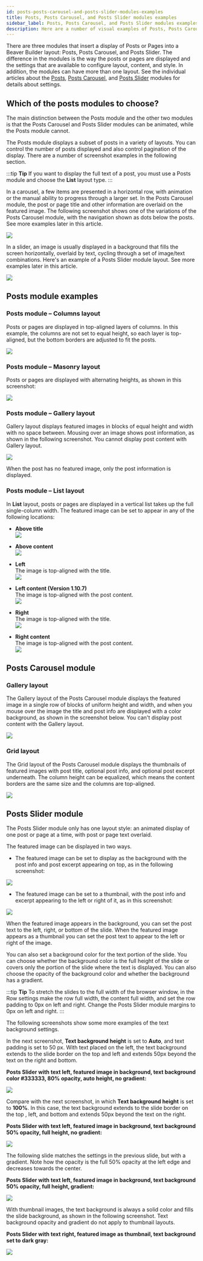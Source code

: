 ```yaml
---
id: posts-posts-carousel-and-posts-slider-modules-examples
title: Posts, Posts Carousel, and Posts Slider modules examples
sidebar_label: Posts, Posts Carousel, and Posts Slider modules examples
description: Here are a number of visual examples of Posts, Posts Carousel, and Posts Slider modules to help you decide which one to choose.
---
```


There are three modules that insert a display of Posts or Pages into a Beaver Builder layout: Posts, Posts Carousel, and Posts Slider. The difference in the modules is the way the posts or pages are displayed and the settings that are available to configure layout, content, and style. In addition, the modules can have more than one layout. See the individual articles about the [Posts](/beaver-builder/layouts/modules/posts/posts.md), [Posts Carousel](/beaver-builder/layouts/modules/posts/posts-carousel.md), and [Posts Slider](/beaver-builder/layouts/modules/posts/posts-slider.md) modules for details about settings.

## Which of the posts modules to choose?

The main distinction between the Posts module and the other two modules is that the Posts Carousel and Posts Slider modules can be animated, while the Posts module cannot.

The Posts module displays a subset of posts in a variety of layouts. You can control the number of posts displayed and also control pagination of the display. There are a number of screenshot examples in the following section.

:::tip **Tip**
If you want to display the full text of a post, you must use a Posts module and choose the **List** layout type.
:::

In a carousel, a few items are presented in a horizontal row, with animation or the manual ability to progress through a larger set. In the Posts Carousel module, the post or page title and other information are overlaid on the featured image. The following screenshot shows one of the variations of the Posts Carousel module, with the navigation shown as dots below the posts. See more examples later in this article.

![](/img/post-modules-examples-1.jpg)

In a slider, an image is usually displayed in a background that fills the screen horizontally, overlaid by text, cycling through a set of image/text combinations. Here's an example of a Posts Slider module layout. See more examples later in this article.

![](/img/post-modules-examples-2.jpg)

## Posts module examples

### Posts module – Columns layout

Posts or pages are displayed in top-aligned layers of columns. In this example, the columns are not set to equal height, so each layer is top- aligned, but the bottom borders are adjusted to fit the posts.

![](/img/post-modules-examples-3.jpg)

### Posts module – Masonry layout

Posts or pages are displayed with alternating heights, as shown in this screenshot:

![](/img/post-modules-examples-4.jpg)

### Posts module – Gallery layout

Gallery layout displays featured images in blocks of equal height and width with no space between. Mousing over an image shows post information, as shown in the following screenshot. You cannot display post content with Gallery layout.

![](/img/post-modules-examples-5.jpg)

When the post has no featured image, only the post information is displayed.

### Posts module – List layout

In **List** layout, posts or pages are displayed in a vertical list takes up the full single-column width. The featured image can be set to appear in any of the following locations:

  * **Above title**  
![](/img/post-modules-examples-6.jpg)

  * **Above content**  
![](/img/post-modules-examples-7.jpg)

  * **Left**  
The image is top-aligned with the title.  
![](/img/post-modules-examples-8.jpg)

  * **Left content (Version 1.10.7)**  
The image is top-aligned with the post content.  
![](/img/post-modules-examples-9.jpg)

  * **Right**  
The image is top-aligned with the title.  
![](/img/post-modules-examples-10.jpg)

  * **Right content**  
The image is top-aligned with the post content.  
![](/img/post-modules-examples-11.jpg)

## Posts Carousel module

### Gallery layout

The Gallery layout of the Posts Carousel module displays the featured image in a single row of blocks of uniform height and width, and when you mouse over the image the title and post info are displayed with a color background, as shown in the screenshot below. You can't display post content with the Gallery layout.

![](/img/post-modules-examples-12.jpg)

### Grid layout

The Grid layout of the Posts Carousel module displays the thumbnails of featured images with post title, optional post info, and optional post excerpt underneath. The column height can be equalized, which means the content borders are the same size and the columns are top-aligned.

![](/img/post-modules-examples-13.png)

## Posts Slider module

The Posts Slider module only has one layout style: an animated display of one post or page at a time, with post or page text overlaid.

The featured image can be displayed in two ways.

  * The featured image can be set to display as the background with the post info and post excerpt appearing on top, as in the following screenshot:

![](/img/post-modules-examples-14.jpg)

  * The featured image can be set to a thumbnail, with the post info and excerpt appearing to the left or right of it, as in this screenshot:

![](/img/post-modules-examples-15.jpg)

When the featured image appears in the background, you can set the post text to the left, right, or bottom of the slide. When the featured image appears as a thumbnail you can set the post text to appear to the left or right of the image.

You can also set a background color for the text portion of the slide. You can choose whether the background color is the full height of the slide or covers only the portion of the slide where the text is displayed. You can also choose the opacity of the background color and whether the background has a gradient.

:::tip **Tip**
To stretch the slides to the full width of the browser window, in the Row settings make the row full width, the content full width, and set the row padding to 0px on left and right. Change the Posts Slider module margins to 0px on left and right.
:::

The following screenshots show some more examples of the text background settings.

In the next screenshot, **Text background height** is set to **Auto**, and text padding is set to 50 px. With text placed on the left, the text background extends to the slide border on the top and left and extends 50px beyond the text on the right and bottom.

 **Posts Slider with text left, featured image in background, text background color #333333,  80% opacity, auto height, no gradient:**

![](/img/post-modules-examples-16.jpg)

Compare with the next screenshot, in which **Text background height** is set to **100%**. In this case, the text background extends to the slide border on the top , left, and bottom and extends 50px beyond the text on the right.

**Posts Slider with text left, featured image in background, text background 50% opacity, full height, no gradient:**

![](/img/post-modules-examples-17.jpg)

The following slide matches the settings in the previous slide, but with a gradient. Note how the opacity is the full 50% opacity at the left edge and decreases towards the center.

**Posts Slider with text left, featured image in background, text background 50% opacity, full height, gradient:**

![](/img/post-modules-examples-18.jpg)

With thumbnail images, the text background is always a solid color and fills the slide background, as shown in the following screenshot. Text background opacity and gradient do not apply to thumbnail layouts.

**Posts Slider with text right, featured image as thumbnail, text background set to dark gray:**

![](/img/post-modules-examples-19.jpg)
